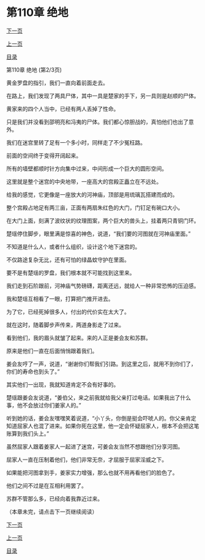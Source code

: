 <h1>第110章  绝地</h1>
            <div><p><a href="./0329_%E7%AC%AC110%E7%AB%A0_%E7%BB%9D%E5%9C%B0.md">下一页</a></p><p><a href="./0327_%E7%AC%AC110%E7%AB%A0_%E7%BB%9D%E5%9C%B0.md">上一页</a></p><p><a href="../">目录</a></p></div>
            <div><p>第110章  绝地 (第2/3页)</p><p>黄金罗盘的指引，我们一直向着前面走去。</p><p>在路上，我们发现了两具尸体，其中一具是楚家的手下，另一具则是赵顺的尸体。</p><p>黄家来的四个人当中，已经有两人丢掉了性命。</p><p>只是我们并没看到邵明亮和冯夷的尸体。我们都心惊胆战的，真怕他们也出了意外。</p><p>我们在迷宫里转了足有一个多小时，同样走了不少冤枉路。</p><p>前面的空间终于变得开阔起来。</p><p>所有的墙壁都顺时针方向集中过来，中间形成一个巨大的圆形空间。</p><p>这里就是整个迷宫的中央地带，一座高大的宫殿正矗立在不远处。</p><p>给我的感觉，它更像是一座放大的河神庙，顶部是用琉璃瓦搭建而成的。</p><p>整个宫殿占地足有两三亩，正面有两扇朱红色的大门，门钉足有碗口大小。</p><p>在大门上面，刻满了波纹状的纹理图案，两个巨大的兽头上，挂着两只青铜门环。</p><p>楚瑶停住脚步，眼里满是惊喜的神色，说道，“我们要的河图就在河神庙里面。”</p><p>不知道是什么人，或者什么组织，设计这个地下迷宫的。</p><p>不仅路途复杂无比，还有可怕的绿晶蚊守护在里面。</p><p>要不是有楚瑶的罗盘，我们根本就不可能找到这里来。</p><p>我们走到石阶跟前，河神庙气势磅礴，距离还远，就给人一种非常恐怖的压迫感。</p><p>我和楚瑶互相看了一眼，打算把门推开进去。</p><p>为了它，已经死掉很多人，付出的代价实在太大了。</p><p>就在这时，随着脚步声传来，两道身影走了过来。</p><p>看到他们，我的眉头就皱了起来。来的人正是姜会友和苏群。</p><p>原来是他们一直在后面悄悄跟着我们。</p><p>姜会友哼了一声，说道，“谢谢你们帮我们引路。到这里之后，就用不到你们了，你们的寿命也到头了。”</p><p>其实他们一出现，我就知道肯定不会有好事的。</p><p>楚瑶跟姜会友说道，“姜伯父，来之前我就给我父亲打过电话。如果我出了什么事，他不会放过你们姜家人的。”</p><p>听到她的话，姜会友嘿嘿笑着说道，“小丫头，你倒是挺会吓唬人的。你父亲肯定知道屈家人也混了进来。如果你死在这里，他一定会怀疑屈家人，根本不会把这笔账算到我们头上。”</p><p>虽然屈家人跟着姜家人一起进了迷宫，可姜会友当然不想跟他们分享河图。</p><p>屈家人一直在压制着他们，他们非常无奈，才屈服于屈家淫威之下。</p><p>如果能把河图拿到手，姜家实力增强，那么也就不用再看他们的脸色了。</p><p>他们之间不过是在互相利用罢了。</p><p>苏群不管那么多，已经向着我靠近过来。</p><p>（本章未完，请点击下一页继续阅读）</p></div>
            <div><p><a href="./0329_%E7%AC%AC110%E7%AB%A0_%E7%BB%9D%E5%9C%B0.md">下一页</a></p><p><a href="./0327_%E7%AC%AC110%E7%AB%A0_%E7%BB%9D%E5%9C%B0.md">上一页</a></p><p><a href="../">目录</a></p></div>